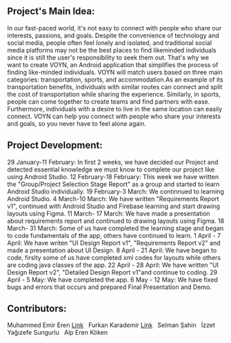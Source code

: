 ## Project's Main Idea:
 In our fast-paced world, it's not easy to connect with people who share our interests, passions,
 and goals. Despite the convenience of technology and social media, people often feel lonely
 and isolated, and traditional social media platforms may not be the best places to find likeminded
 individuals since it is still the user's responsibility to seek them out.
 That's why we want to create VOYN, an Android application that simplifies the process of finding like-minded individuals.
 VOYN will match users based on three main categories: transportation, sports, and
 accommodation.As an example of its transportation benefits, individuals with similar routes
 can connect and split the cost of transportation while sharing the experience. Similarly, in
 sports, people can come together to create teams and find partners with ease. Furthermore, individuals
 with a desire to live in the same location can easily connect.
 VOYN can help you connect with people who share your interests and goals, so you never have to feel alone again.

## Project Development:
  29 January-11 February: In first 2 weeks, we have decided our Project and detected essential knowledge we must know to complete our project like using Android Studio.
  12 February-18 February: This week we have written the "Group/Project Selection Stage Report" as a group and started to learn Android Studio individually.
  19 February-3 March: We continnued to learning Android Studio.
  4 March-10 March: We have written "Requirements Report v1", continued with Android Studio and Firebase learning and start drawing layouts using Figma. 
  11 March- 17 March: We have made a presentation about requirements report and continued to drawing layouts using Figma. 
  18 March- 31 March: Some of us have completed the learning stage and began to code fundamentals of the app, others have continued to learn.
  1 April - 7 April: We have writen "UI Design Report v1", "Requirements Report v2" and made a presentation about UI Design.
  8 April - 21 April: We have began to code, firslty some of us have completed xml codes for layouts while others are coding java classes of the app.
  22 April - 28 April: We have written "UI Design Report v2", "Detailed Design Report v1"and continue to coding.
  29 April - 5 May: We have completed the app.
  6 May - 12 May: We have fixed bugs and errors that occurs and prepared Final Presentation and Demo.
  
## Contributors:
 Muhammed Emir Eren [Link](https://github.com/MuhammedEmirEren) &nbsp;
 Furkan Karademir [Link](https://github.com/karademirfurkan) &nbsp;
 Selman Şahin &nbsp;
 İzzet Yağızefe Sungurlu &nbsp;
 Alp Eren Köken &nbsp;
